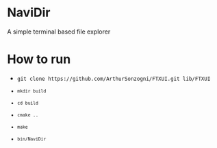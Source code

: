 <h1>NaviDir</h1>
A simple terminal based file explorer</li>

<h1>How to run</h1>
<ul>
<li><code>git clone https://github.com/ArthurSonzogni/FTXUI.git lib/FTXUI</li>
<li><code>mkdir build</code></li>
<li><code>cd build</code></li>
<li><code>cmake ..</code></li>
<li><code>make</code></li>
<li><code>bin/NaviDir</code></li>
